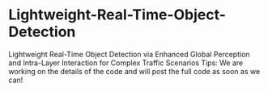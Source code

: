 # Lightweight-Real-Time-Object-Detection
Lightweight Real-Time Object Detection via Enhanced Global Perception and Intra-Layer Interaction for Complex Traffic Scenarios
Tips: We are working on the details of the code and will post the full code as soon as we can!
